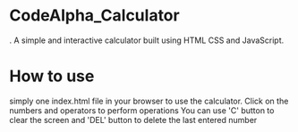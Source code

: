 # CodeAlpha_Calculator
. A simple and interactive calculator built using HTML CSS and JavaScript.
# How to use
simply one index.html file in your browser to use the calculator.
Click on the numbers and operators to perform operations
You can use 'C' button to clear the screen and 'DEL' button to delete the last entered number
